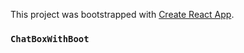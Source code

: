 This project was bootstrapped with [Create React App](https://github.com/facebook/create-react-app).


### `ChatBoxWithBoot`

